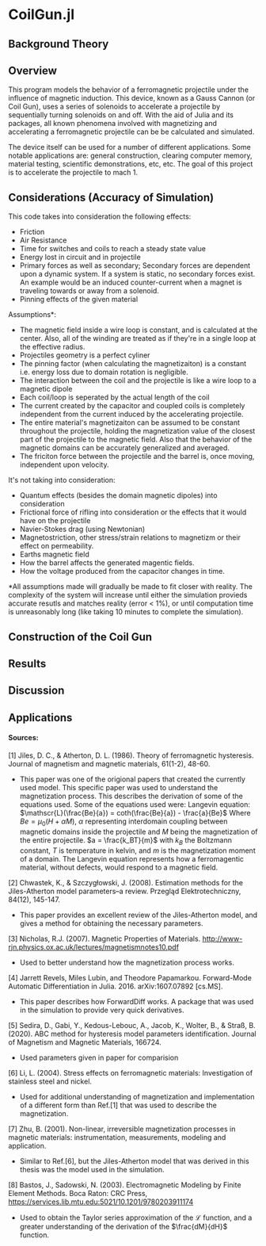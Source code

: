 # CoilGun.jl

## Background Theory ##
## Overview ##
This program models the behavior of a ferromagnetic projectile under the influence of magnetic induction. This device, known as a Gauss Cannon (or Coil Gun), uses a series of solenoids to accelerate a projectile by sequentially turning solenoids on and off. With the aid of Julia and its packages, all known phenomena involved with magnetizing and accelerating a ferromagnetic projectile can be be calculated and simulated.

The device itself can be used for a number of different applications. Some notable applications are: general construction, clearing computer memory, material testing, scientific demonstrations, etc, etc. The goal of this project is to accelerate the projectile to mach 1.

## Considerations (Accuracy of Simulation) ##
This code takes into consideration the following effects:
- Friction
- Air Resistance
- Time for switches and coils to reach a steady state value
- Energy lost in circuit and in projectile
- Primary forces as well as secondary; Secondary forces are dependent upon a dynamic system. If a system is static, no secondary forces exist. An example would be an induced counter-current when a magnet is traveling towards or away from a solenoid.
- Pinning effects of the given material

Assumptions*:
- The magnetic field inside a wire loop is constant, and is calculated at the center. Also, all of the winding are treated as if they're in a single loop at the effective radius.
- Projectiles geometry is a perfect cyliner
- The pinning factor (when calculating the magnetizaiton) is a constant i.e. energy loss due to domain rotation is negligible.    
- The interaction between the coil and the projectile is like a wire loop to a magnetic dipole
- Each coil/loop is seperated by the actual length of the coil
- The current created by the capacitor and coupled coils is completely independent from the current induced by the accelerating projectile.
- The entire material's magnetizaiton can be assumed to be constant throughout the projectile, holding the magnetization value of the closest part of the projectile to the magnetic field. Also that the behavior of the magnetic domains can be accurately generalized and averaged.
- The friciton force between the projectile and the barrel is, once moving, independent upon velocity.


It's not taking into consideration:
- Quantum effects (besides the domain magnetic dipoles) into consideration
- Frictional force of rifling into consideration or the effects that it would have on the projectile
- Navier-Stokes drag (using Newtonian)
- Magnetostriction, other stress/strain relations to magnetizm or their effect on permeability.
- Earths magnetic field  
- How the barrel affects the generated magentic fields.
- How the voltage produced from the capacitor changes in time.
 

*All assumptions made will gradually be made to fit closer with reality. The complexity of the system will increase until either the simulation provieds accurate resutls and matches reality (error < 1%), or until computation time is unreasonably long (like taking 10 minutes to complete the simulation).
## Construction of the Coil Gun ##
## Results ##
## Discussion ##
## Applications ##
#### Sources: ####

[1] Jiles, D. C., & Atherton, D. L. (1986). Theory of ferromagnetic hysteresis. Journal of magnetism and magnetic materials, 61(1-2), 48-60.
    
   - This paper was one of the origional papers that created the currently used model. This specific paper was used to understand the magnetization process. This describes the derivation of some of the equations used. Some of the equations used were:
    Langevin equation: 
    $\mathscr{L}(\frac{Be}{a}) = coth(\frac{Be}{a}) - \frac{a}{Be}$
    Where $Be = \mu_0(H + \alpha M)$, $\alpha$ representing interdomain coupling between magnetic domains inside the projectile and $M$ being the magnetization of the entire projectile. $a = \frac{k_BT}{m}$ with $k_B$ the Boltzmann constant, $T$ is temperature in kelvin, and $m$ is the magnetization moment of a domain. The Langevin equation represents how a ferromagentic material, without defects, would respond to a magnetic field.

[2] Chwastek, K., & Szczygłowski, J. (2008). Estimation methods for the Jiles-Atherton model parameters–a review. Przegląd Elektrotechniczny, 84(12), 145-147.
- This paper provides an excellent review of the Jiles-Atherton model, and gives a method for obtaining the necessary parameters.

[3] Nicholas, R.J. (2007). Magnetic Properties of Materials. http://www-rjn.physics.ox.ac.uk/lectures/magnetismnotes10.pdf
- Used to better understand how the magnetization process works.

[4] Jarrett Revels, Miles Lubin, and Theodore Papamarkou. Forward-Mode Automatic Differentiation in Julia. 2016. arXiv:1607.07892 [cs.MS].
- This paper describes how ForwardDiff works. A package that was used in the simulation to provide very quick derivatives.

[5] Sedira, D., Gabi, Y., Kedous-Lebouc, A., Jacob, K., Wolter, B., & Straß, B. (2020). ABC method for hysteresis model parameters identification. Journal of Magnetism and Magnetic Materials, 166724.
- Used parameters given in paper for comparision

[6] Li, L. (2004). Stress effects on ferromagnetic materials: Investigation of stainless steel and nickel.
- Used for additional understanding of magnetization and implementation of a different form than Ref.[1] that was used to describe the magnetization.

[7] Zhu, B. (2001). Non-linear, irreversible magnetization processes in magnetic materials: instrumentation, measurements, modeling and application.
- Similar to Ref.[6], but the Jiles-Atherton model that was derived in this thesis was the model used in the simulation.

[8] Bastos, J., Sadowski, N. (2003). Electromagnetic Modeling by Finite Element Methods. Boca Raton: CRC Press, https://services.lib.mtu.edu:5021/10.1201/9780203911174
- Used to obtain the Taylor series approximation of the $\mathscr{L}$ function, and a greater understanding of the derivation of the $\frac{dM}{dH}$ function.